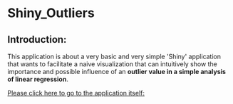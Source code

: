 # Shiny_Outliers

## Introduction:  

This application is about a very basic and very simple 'Shiny' application that wants to facilitate a naive visualization that can intuitively show the importance and possible influence of an **outlier value in a simple analysis of linear regression**.   

[Please click here to go to the application itself:](https://chatard.shinyapps.io/outliers/)  
